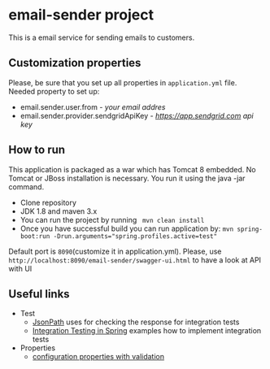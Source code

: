 # email-sender project

This is a email service for sending emails to customers.

## Customization properties
Please, be sure that you set up all properties in ```application.yml``` file.
Needed property to set up:

* email.sender.user.from - _your email addres_
* email.sender.provider.sendgridApiKey - _https://app.sendgrid.com api key_

## How to run

This application is packaged as a war which has Tomcat 8 embedded.
 No Tomcat or JBoss installation is necessary. 
 You run it using the java -jar command.
 
 * Clone repository
 * JDK 1.8 and maven 3.x 
 * You can run the project by running ``` mvn clean install```
 * Once you have successful build you can run application by:
 ```mvn spring-boot:run -Drun.arguments="spring.profiles.active=test"```
 
Default port is ```8090```(customize it in application.yml). 
  Please, use ```http://localhost:8090/email-sender/swagger-ui.html``` to have a look at API with UI
  
  
  
  ## Useful links
  
* Test
  * [JsonPath](https://github.com/json-path/JsonPath) uses for checking the response for integration tests
  * [Integration Testing in Spring](http://www.baeldung.com/integration-testing-in-spring) examples how to implement integration tests
* Properties 
  * [configuration properties with validation](http://www.baeldung.com/configuration-properties-in-spring-boot)
